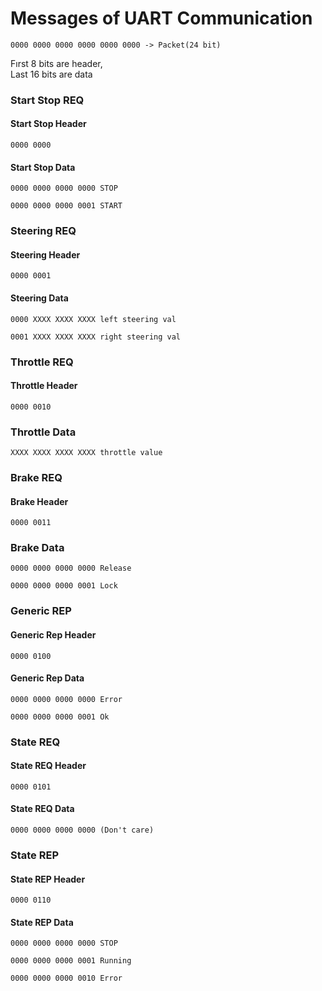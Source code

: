 # Messages of UART Communication 

    0000 0000 0000 0000 0000 0000 -> Packet(24 bit) 

Fırst 8 bits are header,  
Last 16 bits are data

### Start Stop REQ
#### Start Stop Header

    0000 0000 

#### Start Stop Data
    0000 0000 0000 0000 STOP

    0000 0000 0000 0001 START 

### Steering REQ
#### Steering Header

    0000 0001 

#### Steering Data

    0000 XXXX XXXX XXXX left steering val

    0001 XXXX XXXX XXXX right steering val

### Throttle REQ
#### Throttle Header

    0000 0010 

### Throttle Data

    XXXX XXXX XXXX XXXX throttle value

### Brake REQ
#### Brake Header

    0000 0011

### Brake Data

    0000 0000 0000 0000 Release

    0000 0000 0000 0001 Lock

### Generic REP 
#### Generic Rep Header

    0000 0100

#### Generic Rep Data

    0000 0000 0000 0000 Error

    0000 0000 0000 0001 Ok


### State REQ 
#### State REQ Header

    0000 0101

####  State  REQ Data

    0000 0000 0000 0000 (Don't care)

### State REP 
#### State REP Header

    0000 0110

####  State REP Data

    0000 0000 0000 0000 STOP

    0000 0000 0000 0001 Running

    0000 0000 0000 0010 Error

